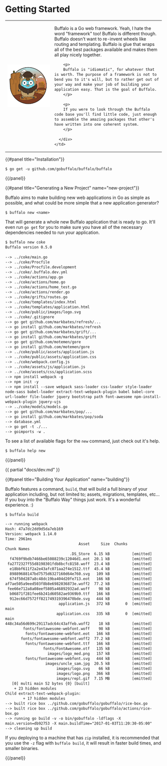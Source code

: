 # Getting Started

<table>
  <tr>
    <td width="30%">
      <img src="/assets/images/logo.svg">
    </td>
    <td>
      <div class="jumbotron">
        <p>
        Buffalo is a Go web framework. Yeah, I hate the word "framework" too! Buffalo is different though. Buffalo doesn't want to re-invent wheels like routing and templating. Buffalo is glue that wraps all of the best packages available and makes them all play nicely together.
        </p>

        <p>
        Buffalo is "idiomatic", for whatever that is worth. The purpose of a framework is not to bend you to it's will, but to rather get out of your way and make your job of building your application easy. That is the goal of Buffalo.
        </p>

        <p>
        If you were to look through the Buffalo code base you'll find little code, just enough to assemble the amazing packages that other's have written into one coherent system.
        </p>

      </div>
    </td>
  </tr>
</table>


{{#panel title="Installation"}}

```
$ go get -u github.com/gobuffalo/buffalo/buffalo
```
{{/panel}}

{{#panel title="Generating a New Project" name="new-project"}}

Buffalo aims to make building new web applications in Go as simple as possible, and what could be more simple that a new application generator?

```
$ buffalo new <name>
```

That will generate a whole new Buffalo application that is ready to go. It'll even run `go get` for you to make sure you have all of the necessary dependencies needed to run your application.

```text
$ buffalo new coke
Buffalo version 0.5.0

--> ../coke/main.go
--> ../coke/Procfile
--> ../coke/Procfile.development
--> ../coke/.buffalo.dev.yml
--> ../coke/actions/app.go
--> ../coke/actions/home.go
--> ../coke/actions/home_test.go
--> ../coke/actions/render.go
--> ../coke/grifts/routes.go
--> ../coke/templates/index.html
--> ../coke/templates/application.html
--> ../coke/public/images/logo.svg
--> ../coke/.gitignore
--> go get github.com/markbates/refresh/...
--> go install github.com/markbates/refresh
--> go get github.com/markbates/grift/...
--> go install github.com/markbates/grift
--> go get github.com/motemen/gore
--> go install github.com/motemen/gore
--> ../coke/public/assets/application.js
--> ../coke/public/assets/application.css
--> ../coke/webpack.config.js
--> ../coke/assets/js/application.js
--> ../coke/assets/css/application.scss
--> npm install webpack -g
--> npm init -y
--> npm install --save webpack sass-loader css-loader style-loader node-sass babel-loader extract-text-webpack-plugin babel babel-core url-loader file-loader jquery bootstrap path font-awesome npm-install-webpack-plugin jquery-ujs
--> ../coke/models/models.go
--> go get github.com/markbates/pop/...
--> go install github.com/markbates/pop/soda
--> database.yml
--> go get -t ./...
--> goimports -w .
```

To see a list of available flags for the `new` command, just check out it's help.

```
$ buffalo help new
```

{{/panel}}

{{ partial "docs/dev.md" }}

{{#panel title="Building Your Application" name="building"}}

Buffalo features a command, `build`, that will build a full binary of your application including, but not limited to; assets, migrations, templates, etc... If you buy into the "Buffalo Way" things just work. It's a wonderful experience. :)

```
$ buffalo build
```

```text
--> running webpack
Hash: 47a7dc2dd9d5da7eb169
Version: webpack 1.14.0
Time: 2961ms
                                 Asset     Size  Chunks             Chunk Names
                             .DS_Store  6.15 kB          [emitted]
  f4769f9bdb7466be65088239c12046d1.eot  20.1 kB          [emitted]
 fa2772327f55d8198301fdb8bcfc8158.woff  23.4 kB          [emitted]
  e18bbf611f2a2e43afc071aa2f4e1512.ttf  45.4 kB          [emitted]
  89889688147bd7575d6327160d64e760.svg   109 kB          [emitted]
  674f50d287a8c48dc19ba404d20fe713.eot   166 kB          [emitted]
af7ae505a9eed503f8b8e6982036873e.woff2  77.2 kB          [emitted]
 fee66e712a8a08eef5805a46892932ad.woff    98 kB          [emitted]
  b06871f281fee6b241d60582ae9369b9.ttf   166 kB          [emitted]
  912ec66d7572ff821749319396470bde.svg   444 kB          [emitted]
                        application.js   372 kB       0  [emitted]  main
                       application.css   335 kB       0  [emitted]  main
448c34a56d699c29117adc64c43affeb.woff2    18 kB          [emitted]
        fonts/fontawesome-webfont.woff    98 kB          [emitted]
         fonts/fontawesome-webfont.eot   166 kB          [emitted]
       fonts/fontawesome-webfont.woff2  77.2 kB          [emitted]
         fonts/fontawesome-webfont.ttf   166 kB          [emitted]
                 fonts/FontAwesome.otf   135 kB          [emitted]
                   images/logo_med.png   157 kB          [emitted]
         fonts/fontawesome-webfont.svg   444 kB          [emitted]
                  images/uncle_sam.jpg  20.5 kB          [emitted]
                       images/logo.svg    66 kB          [emitted]
                       images/logo.png   366 kB          [emitted]
                       images/repl.gif  7.15 MB          [emitted]
   [0] multi main 52 bytes {0} [built]
    + 23 hidden modules
Child extract-text-webpack-plugin:
        + 17 hidden modules
--> built rice box ../github.com/gobuffalo/gobuffalo/rice-box.go
--> built rice box ../github.com/gobuffalo/gobuffalo/actions/rice-box.go
--> running go build -v -o bin/gobuffalo -ldflags -X main.version=db92753 -X main.buildTime="2017-01-03T11:20:30-05:00"
--> cleaning up build
```

If you deploying to a machine that has `zip` installed, it is recommended that you use the `-z` flag with `buffalo build`, it will result in faster build times, and smaller binaries.

{{/panel}}


